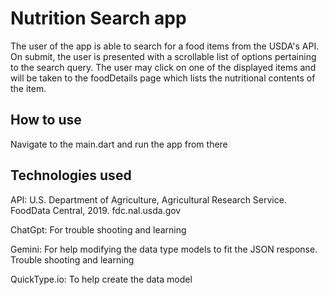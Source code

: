 # Nutrition Search app

The user of the app is able to search for a food items from the USDA's API. On submit, the user is presented with a scrollable list of options pertaining to the search query. The user may click on one of the displayed items and will be taken to the foodDetails page which lists the nutritional contents of the item. 


## How to use
Navigate to the main.dart and run the app from there 



## Technologies used

API:  U.S. Department of Agriculture, Agricultural Research Service. FoodData Central, 2019. fdc.nal.usda.gov

ChatGpt: For trouble shooting and learning 

Gemini: For help modifying the data type models to fit the JSON response. Trouble shooting and learning

QuickType.io: To help create the data model 
